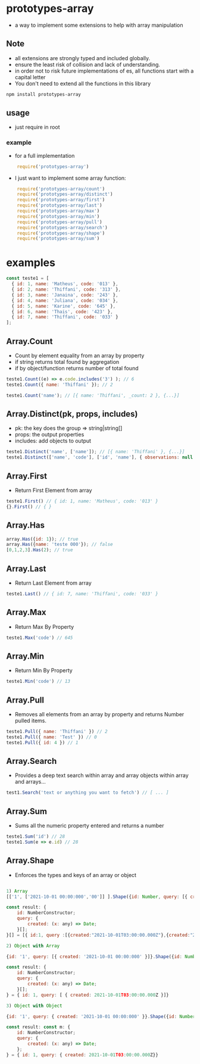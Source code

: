 # prototypes-array

- a way to implement some extensions to help with array manipulation

## Note
 
 - all extensions are strongly typed and included globally.
 - ensure the least risk of collision and lack of understanding.
 - in order not to risk future implementations of es, all functions start with a capital letter
 - You don't need to extend all the functions in this library


``` bash
npm install prototypes-array
```

## usage

 - just require in root

### example

- for a full implementation

``` js
    require('prototypes-array')
```

- I just want to implement some array function:

``` js
    require('prototypes-array/count')
    require('prototypes-array/distinct')
    require('prototypes-array/first')
    require('prototypes-array/last')
    require('prototypes-array/max')
    require('prototypes-array/min')
    require('prototypes-array/pull')
    require('prototypes-array/search')
    require('prototypes-array/shape')
    require('prototypes-array/sum')
``` 

# examples

``` js
const teste1 = [
  { id: 1, name: 'Matheus', code: '013' },
  { id: 2, name: 'Thiffani', code: '313' },
  { id: 3, name: 'Janaina', code: '243' },
  { id: 4, name: 'Juliana', code: '034' },
  { id: 5, name: 'Karine', code: '645' },
  { id: 6, name: 'Thais', code: '423' },
  { id: 7, name: 'Thiffani', code: '033' }
];
```

## Array.Count

- Count by element equality from an array by property 
- if string returns total found by aggregation
- if by object/function returns number of total found

``` js
teste1.Count((e) => e.code.includes('3') ); // 6
teste1.Count({ name: 'Thiffani' }); // 2

teste1.Count('name'); // [{ name: 'Thiffani', _count: 2 }, {...}]
```

## Array.Distinct(pk, props, includes)

- pk: the key does the group => string|string[]
- props: the output properties
- includes: add objects to output

``` js
teste1.Distinct('name', ['name']); // [{ name: 'Thiffani' }, {...}]
teste1.Distinct(['name', 'code'], ['id', 'name'], { observations: null })); // [{ id: 2, name: 'Thiffani',  observations: null  }, {...}]
```

## Array.First

- Return First Element from array

``` js
teste1.First() // { id: 1, name: 'Matheus', code: '013' }
{}.First() // { }
```

## Array.Has

``` js
array.Has({id: 1}); // true
array.Has({name: 'teste 000'}); // false
[0,1,2,3].Has(2); // true
```

## Array.Last

- Return Last Element from array

``` js
teste1.Last() // { id: 7, name: 'Thiffani', code: '033' }
```

## Array.Max

- Return Max By Property

``` js
teste1.Max('code') // 645
```

## Array.Min

- Return Min By Property

``` js
teste1.Min('code') // 13
```

## Array.Pull

- Removes all elements from an array by property and returns Number pulled items.

``` js
teste1.Pull({ name: 'Thiffani' }) // 2
teste1.Pull({ name: 'Test' }) // 0
teste1.Pull({ id: 4 }) // 1
```

## Array.Search

- Provides a deep text search within array and array objects within array and arrays...

``` js
test1.Search('text or anything you want to fetch') // [ ... ]
```

## Array.Sum

- Sums all the numeric property entered and returns a number

``` js
teste1.Sum('id') // 28
teste1.Sum(e => e.id) // 28
```

## Array.Shape

- Enforces the types and keys of an array or object

``` js 

1) Array
[['1', ['2021-10-01 00:00:000','00']] ].Shape({id: Number, query: [{ created: (x) => new Date(x) }]}) 

const result: {
    id: NumberConstructor;
    query: {
        created: (x: any) => Date;
    }[];
}[] = [{ id:1, query :[{created:"2021-10-01T03:00:00.000Z"},{created:"2000-01-01T02:00:00.000Z"}]}]

2) Object with Array

{id: '1', query: [{ created: '2021-10-01 00:00:000' }]}.Shape({id: Number, query: [{ created: (x) => new Date(x) }]}) 

const result: {
    id: NumberConstructor;
    query: {
        created: (x: any) => Date;
    }[];
} = { id: 1, query: [ { created: 2021-10-01T03:00:00.000Z }]}

3) Object with Object

{id: '1', query: { created: '2021-10-01 00:00:000' }}.Shape({id: Number, query: { created: (x) => new Date(x) }}) 

const result: const m: {
    id: NumberConstructor;
    query: {
        created: (x: any) => Date;
    };
} = { id: 1, query: { created: 2021-10-01T03:00:00.000Z}}

```
